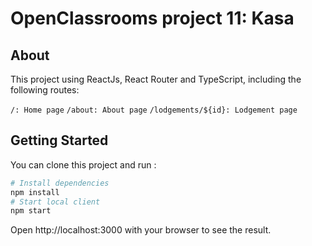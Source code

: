 # OpenClassrooms project 11: Kasa

## About
This project using ReactJs, React Router and TypeScript, including the following routes:

`/: Home page`
`/about: About page`
`/lodgements/${id}: Lodgement page`

## Getting Started
You can clone this project and run :

```bash
# Install dependencies
npm install
# Start local client
npm start
```

Open http://localhost:3000 with your browser to see the result.
